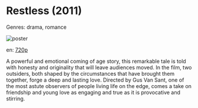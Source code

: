 # Restless (2011)

Genres: drama, romance

![poster](http://image.tmdb.org/t/p/w500/1caJ9CkTFlhVnM8V5sblCt9FbtY.jpg)

en:
  [720p](magnet:?xt=urn:btih:8598F5796D0B6C75CD233E1CC35A374770B1EDCF&tr=udp://glotorrents.pw:6969/announce&tr=udp://tracker.opentrackr.org:1337/announce&tr=udp://torrent.gresille.org:80/announce&tr=udp://tracker.openbittorrent.com:80&tr=udp://tracker.coppersurfer.tk:6969&tr=udp://tracker.leechers-paradise.org:6969&tr=udp://p4p.arenabg.ch:1337&tr=udp://tracker.internetwarriors.net:1337)
  


A powerful and emotional coming of age story, this remarkable tale is told with honesty and originality that will leave audiences moved. In the film, two outsiders, both shaped by the circumstances that have brought them together, forge a deep and lasting love. Directed by Gus Van Sant, one of the most astute observers of people living life on the edge, comes a take on friendship and young love as engaging and true as it is provocative and stirring.